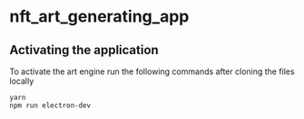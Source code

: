 # nft_art_generating_app

## Activating the application 

To activate the art engine run the following commands after cloning the files locally

```
yarn
npm run electron-dev
```

